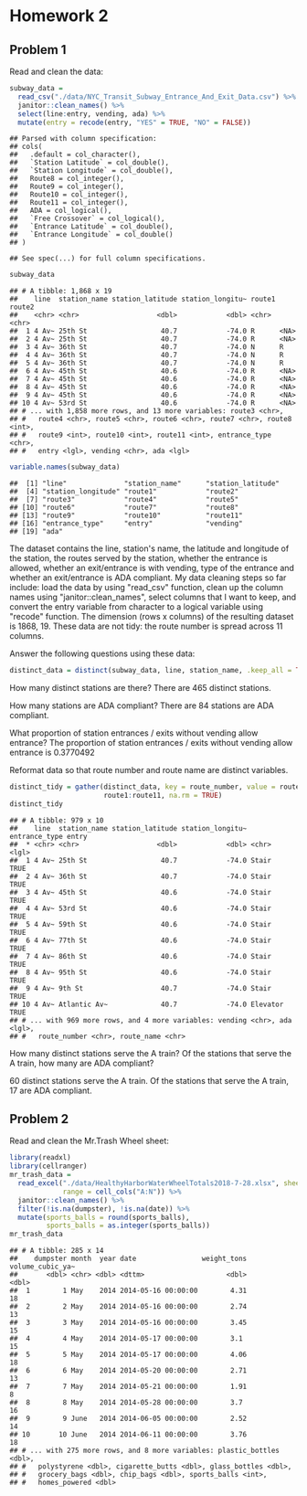 Homework 2
================

Problem 1
---------

Read and clean the data:

``` r
subway_data = 
  read_csv("./data/NYC_Transit_Subway_Entrance_And_Exit_Data.csv") %>% 
  janitor::clean_names() %>%
  select(line:entry, vending, ada) %>% 
  mutate(entry = recode(entry, "YES" = TRUE, "NO" = FALSE))
```

    ## Parsed with column specification:
    ## cols(
    ##   .default = col_character(),
    ##   `Station Latitude` = col_double(),
    ##   `Station Longitude` = col_double(),
    ##   Route8 = col_integer(),
    ##   Route9 = col_integer(),
    ##   Route10 = col_integer(),
    ##   Route11 = col_integer(),
    ##   ADA = col_logical(),
    ##   `Free Crossover` = col_logical(),
    ##   `Entrance Latitude` = col_double(),
    ##   `Entrance Longitude` = col_double()
    ## )

    ## See spec(...) for full column specifications.

``` r
subway_data
```

    ## # A tibble: 1,868 x 19
    ##    line  station_name station_latitude station_longitu~ route1 route2
    ##    <chr> <chr>                   <dbl>            <dbl> <chr>  <chr> 
    ##  1 4 Av~ 25th St                  40.7            -74.0 R      <NA>  
    ##  2 4 Av~ 25th St                  40.7            -74.0 R      <NA>  
    ##  3 4 Av~ 36th St                  40.7            -74.0 N      R     
    ##  4 4 Av~ 36th St                  40.7            -74.0 N      R     
    ##  5 4 Av~ 36th St                  40.7            -74.0 N      R     
    ##  6 4 Av~ 45th St                  40.6            -74.0 R      <NA>  
    ##  7 4 Av~ 45th St                  40.6            -74.0 R      <NA>  
    ##  8 4 Av~ 45th St                  40.6            -74.0 R      <NA>  
    ##  9 4 Av~ 45th St                  40.6            -74.0 R      <NA>  
    ## 10 4 Av~ 53rd St                  40.6            -74.0 R      <NA>  
    ## # ... with 1,858 more rows, and 13 more variables: route3 <chr>,
    ## #   route4 <chr>, route5 <chr>, route6 <chr>, route7 <chr>, route8 <int>,
    ## #   route9 <int>, route10 <int>, route11 <int>, entrance_type <chr>,
    ## #   entry <lgl>, vending <chr>, ada <lgl>

``` r
variable.names(subway_data)
```

    ##  [1] "line"              "station_name"      "station_latitude" 
    ##  [4] "station_longitude" "route1"            "route2"           
    ##  [7] "route3"            "route4"            "route5"           
    ## [10] "route6"            "route7"            "route8"           
    ## [13] "route9"            "route10"           "route11"          
    ## [16] "entrance_type"     "entry"             "vending"          
    ## [19] "ada"

The dataset contains the line, station's name, the latitude and longitude of the station, the routes served by the station, whether the entrance is allowed, whether an exit/entrance is with vending, type of the entrance and whether an exit/entrance is ADA compliant.
My data cleaning steps so far include: load the data by using "read\_csv" function, clean up the column names using "janitor::clean\_names", select columns that I want to keep, and convert the entry variable from character to a logical variable using "recode" function.
The dimension (rows x columns) of the resulting dataset is 1868, 19.
These data are not tidy: the route number is spread across 11 columns.

Answer the following questions using these data:

``` r
distinct_data = distinct(subway_data, line, station_name, .keep_all = TRUE)
```

How many distinct stations are there?
There are 465 distinct stations.

How many stations are ADA compliant?
There are 84 stations are ADA compliant.

What proportion of station entrances / exits without vending allow entrance?
The proportion of station entrances / exits without vending allow entrance is 0.3770492

Reformat data so that route number and route name are distinct variables.

``` r
distinct_tidy = gather(distinct_data, key = route_number, value = route_name, 
                       route1:route11, na.rm = TRUE)
distinct_tidy
```

    ## # A tibble: 979 x 10
    ##    line  station_name station_latitude station_longitu~ entrance_type entry
    ##  * <chr> <chr>                   <dbl>            <dbl> <chr>         <lgl>
    ##  1 4 Av~ 25th St                  40.7            -74.0 Stair         TRUE 
    ##  2 4 Av~ 36th St                  40.7            -74.0 Stair         TRUE 
    ##  3 4 Av~ 45th St                  40.6            -74.0 Stair         TRUE 
    ##  4 4 Av~ 53rd St                  40.6            -74.0 Stair         TRUE 
    ##  5 4 Av~ 59th St                  40.6            -74.0 Stair         TRUE 
    ##  6 4 Av~ 77th St                  40.6            -74.0 Stair         TRUE 
    ##  7 4 Av~ 86th St                  40.6            -74.0 Stair         TRUE 
    ##  8 4 Av~ 95th St                  40.6            -74.0 Stair         TRUE 
    ##  9 4 Av~ 9th St                   40.7            -74.0 Stair         TRUE 
    ## 10 4 Av~ Atlantic Av~             40.7            -74.0 Elevator      TRUE 
    ## # ... with 969 more rows, and 4 more variables: vending <chr>, ada <lgl>,
    ## #   route_number <chr>, route_name <chr>

How many distinct stations serve the A train? Of the stations that serve the A train, how many are ADA compliant?

60 distinct stations serve the A train.
Of the stations that serve the A train, 17 are ADA compliant.

Problem 2
---------

Read and clean the Mr.Trash Wheel sheet:

``` r
library(readxl)
library(cellranger)
mr_trash_data = 
  read_excel("./data/HealthyHarborWaterWheelTotals2018-7-28.xlsx", sheet = 1,
             range = cell_cols("A:N")) %>% 
  janitor::clean_names() %>%  
  filter(!is.na(dumpster), !is.na(date)) %>% 
  mutate(sports_balls = round(sports_balls), 
         sports_balls = as.integer(sports_balls))
mr_trash_data
```

    ## # A tibble: 285 x 14
    ##    dumpster month  year date                weight_tons volume_cubic_ya~
    ##       <dbl> <chr> <dbl> <dttm>                    <dbl>            <dbl>
    ##  1        1 May    2014 2014-05-16 00:00:00        4.31               18
    ##  2        2 May    2014 2014-05-16 00:00:00        2.74               13
    ##  3        3 May    2014 2014-05-16 00:00:00        3.45               15
    ##  4        4 May    2014 2014-05-17 00:00:00        3.1                15
    ##  5        5 May    2014 2014-05-17 00:00:00        4.06               18
    ##  6        6 May    2014 2014-05-20 00:00:00        2.71               13
    ##  7        7 May    2014 2014-05-21 00:00:00        1.91                8
    ##  8        8 May    2014 2014-05-28 00:00:00        3.7                16
    ##  9        9 June   2014 2014-06-05 00:00:00        2.52               14
    ## 10       10 June   2014 2014-06-11 00:00:00        3.76               18
    ## # ... with 275 more rows, and 8 more variables: plastic_bottles <dbl>,
    ## #   polystyrene <dbl>, cigarette_butts <dbl>, glass_bottles <dbl>,
    ## #   grocery_bags <dbl>, chip_bags <dbl>, sports_balls <int>,
    ## #   homes_powered <dbl>
